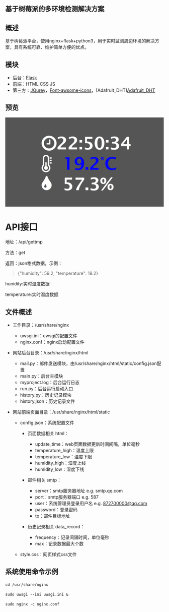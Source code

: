 基于树莓派的多环境检测解决方案
------------------------------
## 概述

基于树莓派平台，使用nginx+flask+python3，用于实时监测周边环境的解决方案，具有系统可靠、维护简单方便的优点。

## 模块

* 后台：[Flask](<http://flask.pocoo.org/> "Flask")
* 前端：HTML CSS JS
* 第三方：[JQurey](<http://jquery.com/> "jquery")，[Font-awsome-icons](<https://fontawesome.com/icons?from=io> "Font-awsome-icons")，[Adafruit_DHT][Adafruit_DHT](<https://github.com/adafruit/Adafruit_Python_DHT > "Adafruit_DHT")

## 预览

![preview](preview.png "效果预览")

# API接口

地址：/api/gettmp

方法：get

返回：json格式数据，示例：

> {"humidity": 59.2, "temperature": 19.2}

hunidity:实时湿度数据

temperature:实时温度数据

## 文件概述

* 工作目录：/usr/share/nginx
   * uwsgi.ini：uwsgi的配置文件
   * nginx.conf：nginx启动配置文件

* 网站后台目录：/usr/share/nginx/html

  * mail.py：邮件发送模块，由/usr/share/nginx/html/static/config.json配置
  * main.py：后台主模块
  * myproject.log：后台运行日志
  * run.py：后台运行启动入口
  * history.py：历史记录模块
  * history.json：历史记录文件

* 网站前端页面目录：/usr/share/nginx/html/static

  * config.json：系统配置文件

    * 页面数据相关 html：
      * update_time：web页面数据更新时间间隔，单位毫秒
      * temperature_high：温度上限
      * temperature_low：温度下限
      * humidity_high：湿度上线
      * humidity_low：湿度下线
    * 邮件相关 smtp：
      * server：smtp服务器地址    e.g. smtp.qq.com
      * port：smtp服务器端口    e.g. 587
      * user：系统管理员登录用户名    e.g. 872700000@qq.com
      * password：登录密码
      * to：邮件目标地址

    * 历史记录相关 data_record：
      * frequency：记录间隔时间，单位毫秒
      * max：记录数据最大个数

  * style.css：网页样式css文件

## 系统使用命令示例

`cd /usr/share/nginx`

`sudo uwsgi --ini uwsgi.ini &`

`sudo nginx -c nginx.conf`



